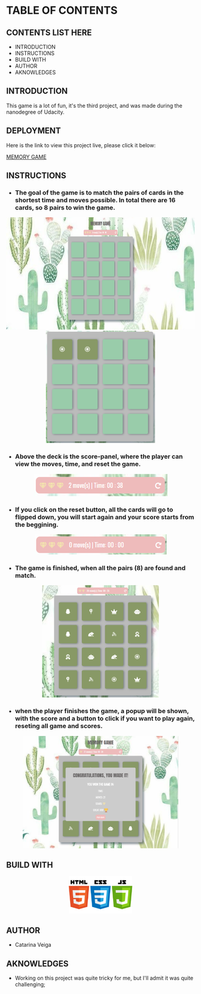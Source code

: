 # TABLE OF CONTENTS 

## CONTENTS LIST HERE
* INTRODUCTION
* INSTRUCTIONS
* BUILD WITH 
* AUTHOR
* AKNOWLEDGES

## INTRODUCTION
This game is a lot of fun, it's the third project, and was made during the nanodegree of Udacity. 

## DEPLOYMENT
Here is the link to view this project live, please click it below:

<a href="https://cveiga819.github.io/memory_game/">MEMORY GAME</a>

## INSTRUCTIONS
 
 * ### The goal of the game is to match the pairs of cards in the shortest time and moves possible. In total there are 16 cards, so 8 pairs to win the game.

<div align="center">
  <img src="assets/screenshot1.png" height="300" alt="board image" />
  <img src="assets/screenshot2.png" height="300" alt="board image" />  
</div>

* ### Above the deck is the score-panel, where the player can view the moves, time, and reset the game.
<div align="center">
  <img src="assets/screenshot3.png"  alt="score panel" />
</div>

* ### If you click on the reset button, all the cards will go to flipped down, you will start again and your score starts from the beggining.

<div align="center">
  <img src="assets/screenshot5.png" alt="restart button" />
</div>

* ### The game is finished, when all the pairs (8) are found and match. 

<div align="center">
  <img src="assets/screenshot4.png" alt="board game" height="300"/>
</div>

* ### when the player finishes the game, a popup will be shown, with the score and a button to click if you want to play again, reseting all game and scores.  
<div align="center">
  <img src="assets/screenshot6.png" alt="modal pop up" height="300" />
</div>


## BUILD WITH

<div align="center">
  <img src="assets/icons.png" alt="icons used to build" height="100"/>
</div>

## AUTHOR

* Catarina Veiga

## AKNOWLEDGES

* Working on this project was quite tricky for me, but I'll admit it was quite challenging;

